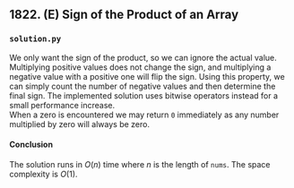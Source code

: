 ## 1822. (E) Sign of the Product of an Array

### `solution.py`
We only want the sign of the product, so we can ignore the actual value. Multiplying positive values does not change the sign, and multiplying a negative value with a positive one will flip the sign. Using this property, we can simply count the number of negative values and then determine the final sign. The implemented solution uses bitwise operators instead for a small performance increase.  
When a zero is encountered we may return `0` immediately as any number multiplied by zero will always be zero.  

#### Conclusion
The solution runs in $O(n)$ time where $n$ is the length of `nums`. The space complexity is $O(1)$.  
  

